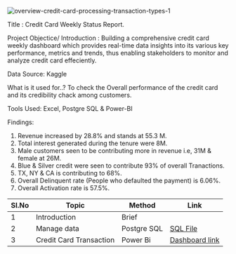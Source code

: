 ![overview-credit-card-processing-transaction-types-1](https://github.com/V-Vibee/My-Projects-2.0/assets/91024678/bbb6a08c-ed9d-4bb0-ae9b-8a82c2687af2)




Title : Credit Card Weekly Status Report.

Project Objectice/ Introduction : Building a comprehensive credit card weekly dashboard which provides real-time data insights into its various key performance, metrics and trends, thus enabling stakeholders to monitor and analyze credit card effeciently.

Data Source: Kaggle

What is it used for..? To check the Overall performance of the credit card and its credibility chack among customers.


Tools Used: Excel, Postgre SQL & Power-BI


Findings:
1. Revenue increased by 28.8% and stands at 55.3 M.
2. Total interest generated during the tenure were 8M.
3. Male customers seen to be contributing more in revenue i.e, 31M & female at 26M.
4. Blue & Silver credit were seen to contribute 93% of overall Tranactions.
5. TX, NY & CA is contributing to 68%.
6. Overall Delinquent rate (People who defaulted the payment) is 6.06%.
7. Overall Activation rate is 57.5%.
    



| Sl.No| Topic| Method| Link|
|-|-|-|-|
|1| Introduction | Brief |[ ](-)
|2| Manage data | Postgre SQL |[SQL File ](-)
|3| Credit Card Transaction | Power Bi |[ Dashboard link](https://github.com/V-Vibee/My-Projects-2.0/blob/main/1.0%20ARIMA/Stock_Price_Prediction_Project_Time_Series.ipynb)

